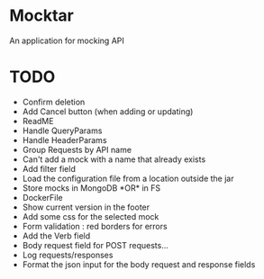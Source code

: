 # Mocktar
An application for mocking API

# TODO

<ul>
<li>Confirm deletion</li>
<li>Add Cancel button (when adding or updating)</li>
<li>ReadME</li>
<li>Handle QueryParams</li>
<li>Handle HeaderParams</li>
<li>Group Requests by API name</li>
<li>Can't add a mock with a name that already exists</li>
<li>Add filter field</li>
<li>Load the configuration file from a location outside the jar</li>
<li>Store mocks in MongoDB *OR* in FS</li>
<li>DockerFile</li>
<li>Show current version in the footer</li>
<li>Add some css for the selected mock</li>
<li>Form validation : red borders for errors</li>
<li>Add the Verb field</li>
<li>Body request field for POST requests...</li>
<li>Log requests/responses</li>
<li>Format the json input for the body request and response fields</li>
</ul>
